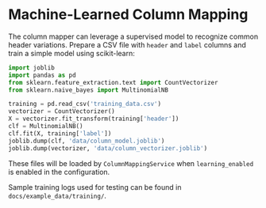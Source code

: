 # Machine-Learned Column Mapping

The column mapper can leverage a supervised model to recognize common header variations.
Prepare a CSV file with `header` and `label` columns and train a simple model using scikit-learn:

```python
import joblib
import pandas as pd
from sklearn.feature_extraction.text import CountVectorizer
from sklearn.naive_bayes import MultinomialNB

training = pd.read_csv('training_data.csv')
vectorizer = CountVectorizer()
X = vectorizer.fit_transform(training['header'])
clf = MultinomialNB()
clf.fit(X, training['label'])
joblib.dump(clf, 'data/column_model.joblib')
joblib.dump(vectorizer, 'data/column_vectorizer.joblib')
```

These files will be loaded by `ColumnMappingService` when `learning_enabled` is enabled in the configuration.

Sample training logs used for testing can be found in `docs/example_data/training/`.
